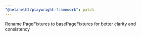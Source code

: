 ```yaml
---
"@netanelh2/playwright-framework": patch
---
```


Rename PageFixtures to basePageFixtures for better clarity and consistency
